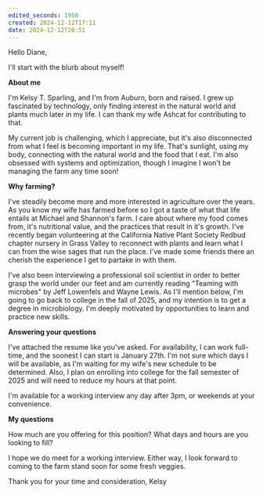 ```yaml
---
edited_seconds: 1950
created: 2024-12-12T17:11
date: 2024-12-12T20:51
---
```


Hello Diane,

I'll start with the blurb about myself! 

**About me**

I'm Kelsy T. Sparling, and I'm from Auburn, born and raised. I grew up fascinated by technology, only finding interest in the natural world and plants much later in my life. I can thank my wife Ashcat for contributing to that.

My current job is challenging, which I appreciate, but it's also disconnected from what I feel is becoming important in my life. That's sunlight, using my body, connecting with the natural world and the food that I eat. I'm also obsessed with systems and optimization, though I imagine I won't be managing the farm any time soon! 

**Why farming?**

I've steadily become more and more interested in agriculture over the years. As you know my wife has farmed before so I got a taste of what that life entails at Michael and Shannon's farm. I care about where my food comes from, it's nutritional value, and the practices that result in it's growth. I've recently began volunteering at the California Native Plant Society Redbud chapter nursery in Grass Valley to reconnect with plants and learn what I can from the wise sages that run the place. I've made some friends there an cherish the experience I get to partake in with them.

I've also been interviewing a professional soil scientist in order to better grasp the world under our feet and am currently reading "Teaming with microbes" by Jeff Lowenfels and Wayne Lewis. As I'll mention below, I'm going to go back to college in the fall of 2025, and my intention is to get a degree in microbiology. I'm deeply motivated by opportunities to learn and practice new skills.

**Answering your questions**

I've attached the resume like you've asked. For availability, I can work full-time, and the soonest I can start is January 27th. I'm not sure which days I will be available, as I'm waiting for my wife's new schedule to be determined. Also, I plan on enrolling into college for the fall semester of 2025 and will need to reduce my hours at that point.

I'm available for a working interview any day after 3pm, or weekends at your convenience.

**My questions**

How much are you offering for this position? What days and hours are you looking to fill?

I hope we do meet for a working interview. Either way, I look forward to coming to the farm stand soon for some fresh veggies.

Thank you for your time and consideration,
Kelsy